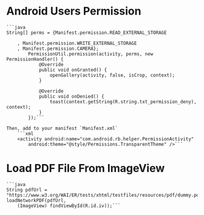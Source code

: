 # Android Users Permission
    ```java
    String[] perms = {Manifest.permission.READ_EXTERNAL_STORAGE
    
        , Manifest.permission.WRITE_EXTERNAL_STORAGE
        , Manifest.permission.CAMERA};
            PermissionUtil.permission(activity, perms, new PermissionHandler() {
                @Override
                public void onGranted() {
                    openGallery(activity, false, isCrop, context);
                }

                @Override
                public void onDenied() {
                    toast(context.getString(R.string.txt_permission_deny), context);
                }
            });```
               
    Then, add to your manifest `Manifest.xml`
        ```xml
        <activity android:name="com.android.rb.helper.PermissionActivity"
            android:theme="@style/Permissions.TransparentTheme" />```
                        
# Load PDF File From ImageView 

    ```java
    String pdfUrl = "https://www.w3.org/WAI/ER/tests/xhtml/testfiles/resources/pdf/dummy.pdf";
    loadNetworkPDF(pdfUrl,
        (ImageView) findViewById(R.id.iv));```
